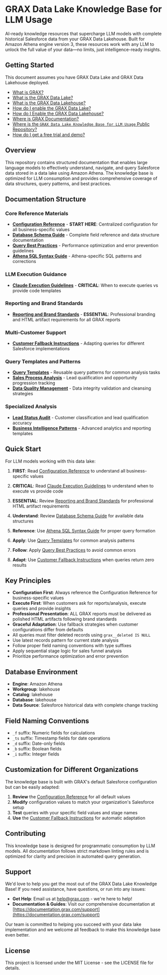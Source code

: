 # GRAX Data Lake Knowledge Base for LLM Usage

AI-ready knowledge resources that supercharge LLM models with complete historical Salesforce data from your GRAX Data Lakehouse. Built for Amazon Athena engine version 3, these resources work with any LLM to unlock the full value of your data—no limits, just intelligence-ready insights.

## Getting Started

This document assumes you have GRAX Data Lake and GRAX Data Lakehouse deployed.

- [What is GRAX?](https://documentation.grax.com/)
- [What is the GRAX Data Lake?](https://www.grax.com/products/data-lake/)
- [What is the GRAX Data Lakehouse?](https://www.grax.com/products/data-lakehouse/)
- [How do I enable the GRAX Data Lake?](https://documentation.grax.com/reuse-data/data-lake#getting-started)
- [How do I Enable the GRAX Data Lakehouse?](https://documentation.grax.com/reuse-data/data-lake/aws-data-lakehouse)
- [Where is GRAX Documentation?](https://documentation.grax.com/)
- [Where is the `GRAX Data Lake Knowledge Base for LLM Usage` Public Repository?](https://github.com/graxinc/grax-datalake-knowledge)
- [How do I get a free trial and demo?](mailto:sales@grax.com?Subject=Free%20Trial%20for%20GRAX%20Data%20Lakehouse%20)

## Overview

This repository contains structured documentation that enables large language models to effectively understand, navigate, and query Salesforce data stored in a data lake using Amazon Athena. The knowledge base is optimized for LLM consumption and provides comprehensive coverage of data structures, query patterns, and best practices.

## Documentation Structure

### Core Reference Materials

- **[Configuration Reference](./docs/configuration-reference.md)** - **START HERE**: Centralized configuration for all business-specific values
- **[Database Schema Guide](./docs/database-schema-guide.md)** - Complete field reference and data structure documentation
- **[Query Best Practices](./docs/query-best-practices.md)** - Performance optimization and error prevention guidelines
- **[Athena SQL Syntax Guide](./docs/athena-sql-syntax-guide.md)** - Athena-specific SQL patterns and corrections

### LLM Execution Guidance

- **[Claude Execution Guidelines](./docs/claude-execution-guidelines.md)** - **CRITICAL**: When to execute queries vs provide code templates

### Reporting and Brand Standards

- **[Reporting and Brand Standards](./docs/reporting-brand-standards.md)** - **ESSENTIAL**: Professional branding and HTML artifact requirements for all GRAX reports

### Multi-Customer Support

- **[Customer Fallback Instructions](./docs/customer-fallback-instructions.md)** - Adapting queries for different Salesforce implementations

### Query Templates and Patterns

- **[Query Templates](./docs/query-templates.md)** - Reusable query patterns for common analysis tasks
- **[Sales Process Analysis](./docs/sales-process-analysis.md)** - Lead qualification and opportunity progression tracking
- **[Data Quality Management](./docs/data-quality-management.md)** - Data integrity validation and cleansing strategies

### Specialized Analysis

- **[Lead Status Audit](./docs/lead-status-audit.md)** - Customer classification and lead qualification accuracy
- **[Business Intelligence Patterns](./docs/business-intelligence-patterns.md)** - Advanced analytics and reporting templates

## Quick Start

For LLM models working with this data lake:

1. **FIRST**: Read [Configuration Reference](./docs/configuration-reference.md) to understand all business-specific values

1. **CRITICAL**: Read [Claude Execution Guidelines](./docs/claude-execution-guidelines.md) to understand when to execute vs provide code

1. **ESSENTIAL**: Review [Reporting and Brand Standards](./docs/reporting-brand-standards.md) for professional HTML artifact requirements

1. **Understand**: Review [Database Schema Guide](./docs/database-schema-guide.md) for available data structures

1. **Reference**: Use [Athena SQL Syntax Guide](./docs/athena-sql-syntax-guide.md) for proper query formation

1. **Apply**: Use [Query Templates](./docs/query-templates.md) for common analysis patterns

1. **Follow**: Apply [Query Best Practices](./docs/query-best-practices.md) to avoid common errors

1. **Adapt**: Use [Customer Fallback Instructions](./docs/customer-fallback-instructions.md) when queries return zero results

## Key Principles

- **Configuration First**: Always reference the Configuration Reference for business-specific values
- **Execute First**: When customers ask for reports/analysis, execute queries and provide insights
- **Professional Presentation**: ALL GRAX reports must be delivered as polished HTML artifacts following brand standards
- **Graceful Adaptation**: Use fallback strategies when customer configurations differ from defaults
- All queries must filter deleted records using `grax__deleted IS NULL`
- Use latest records pattern for current state analysis
- Follow proper field naming conventions with type suffixes
- Apply sequential stage logic for sales funnel analysis
- Prioritize performance optimization and error prevention

## Database Environment

- **Engine**: Amazon Athena
- **Workgroup**: lakehouse
- **Catalog**: lakehouse
- **Database**: lakehouse
- **Data Source**: Salesforce historical data with complete change tracking

## Field Naming Conventions

- `_f` suffix: Numeric fields for calculations
- `_ts` suffix: Timestamp fields for date operations
- `_d` suffix: Date-only fields
- `_b` suffix: Boolean fields
- `_i` suffix: Integer fields

## Customization for Different Organizations

The knowledge base is built with GRAX's default Salesforce configuration but can be easily adapted:

1. **Review** the [Configuration Reference](./docs/configuration-reference.md) for all default values
1. **Modify** configuration values to match your organization's Salesforce setup
1. **Test** queries with your specific field values and stage names
1. **Use** the [Customer Fallback Instructions](./docs/customer-fallback-instructions.md) for automatic adaptation

## Contributing

This knowledge base is designed for programmatic consumption by LLM models. All documentation follows strict markdown linting rules and is optimized for clarity and precision in automated query generation.

## Support

We'd love to help you get the most out of the GRAX Data Lake Knowledge Base! If you need assistance, have questions, or run into any issues:

- **Get Help**: Email us at [help@grax.com](mailto:help@grax.com?Subject=grax-datalake-knowledge%20Help%20Needed) - we're here to help!
- **Documentation & Guides**: Visit our comprehensive documentation at [https://documentation.grax.com/support](https://documentation.grax.com/support)

Our team is committed to helping you succeed with your data lake implementation and we welcome all feedback to make this knowledge base even better.

## License

This project is licensed under the MIT License - see the LICENSE file for details.
